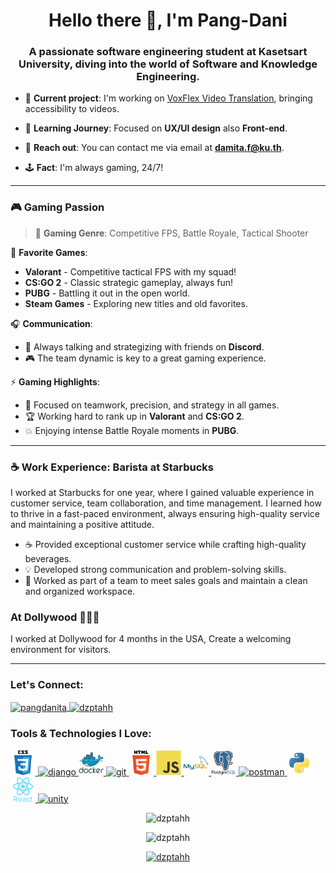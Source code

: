 <h1 align="center">Hello there 🦖, I'm Pang-Dani</h1>
<h3 align="center">A passionate software engineering student at Kasetsart University, diving into the world of Software and Knowledge Engineering.</h3>



- 🔧 **Current project**: I'm working on [VoxFlex Video Translation](https://github.com/VoxFlex), bringing accessibility to videos.
  
- 🎯 **Learning Journey**: Focused on **UX/UI design** also **Front-end**.

- 💬 **Reach out**: You can contact me via email at **damita.f@ku.th**.

- 🕹️ **Fact**: I'm always gaming, 24/7!
---
<h3 align="left">🎮 Gaming Passion</h3>
<p align="left">
  
  >🚀 <b>Gaming Genre</b>: Competitive FPS, Battle Royale, Tactical Shooter  
  
  🦁 <b>Favorite Games</b>:
  <ul>
    <li><b>Valorant</b> - Competitive tactical FPS with my squad!</li>
    <li><b>CS:GO 2</b> - Classic strategic gameplay, always fun!</li>
    <li><b>PUBG</b> - Battling it out in the open world.</li>
    <li><b>Steam Games</b> - Exploring new titles and old favorites.</li>
  </ul>
  🎧 <b>Communication</b>:
  <ul>
    <li>💬 Always talking and strategizing with friends on <b>Discord</b>.</li>
    <li>🎮 The team dynamic is key to a great gaming experience.</li>
  </ul>
  ⚡ <b>Gaming Highlights</b>:
  <ul>
    <li>🧠 Focused on teamwork, precision, and strategy in all games.</li>
    <li>🏆 Working hard to rank up in <b>Valorant</b> and <b>CS:GO 2</b>.</li>
    <li>💥 Enjoying intense Battle Royale moments in <b>PUBG</b>.</li>
  </ul>
</p>

---

<h3 align="left">☕ Work Experience: Barista at Starbucks</h3> <p align="left"> I worked at Starbucks for one year, where I gained valuable experience in customer service, team collaboration, and time management. I learned how to thrive in a fast-paced environment, always ensuring high-quality service and maintaining a positive attitude. <ul> <li>☕ Provided exceptional customer service while crafting high-quality beverages.</li> <li>💡 Developed strong communication and problem-solving skills.</li> <li>🤝 Worked as part of a team to meet sales goals and maintain a clean and organized workspace.</li> </ul> </p>
<h3 align="left"> At Dollywood 🧙🏻‍♂️</h3> <p align="left"> I worked at Dollywood for 4 months in the USA, Create a welcoming environment for visitors.</ul> </p>

---

<h3 align="left">Let's Connect:</h3>
<p align="left">
  <a href="https://fb.com/pangdanita" target="blank">
    <img align="center" src="https://raw.githubusercontent.com/rahuldkjain/github-profile-readme-generator/master/src/images/icons/Social/facebook.svg" alt="pangdanita" height="30" width="40" />
  </a>
  <a href="https://instagram.com/dzptahh" target="blank">
    <img align="center" src="https://raw.githubusercontent.com/rahuldkjain/github-profile-readme-generator/master/src/images/icons/Social/instagram.svg" alt="dzptahh" height="30" width="40" />
  </a>
</p>

<h3 align="left">Tools & Technologies I Love:</h3>
<p align="left">
  <a href="https://www.w3schools.com/css/" target="_blank" rel="noreferrer">
    <img src="https://raw.githubusercontent.com/devicons/devicon/master/icons/css3/css3-original-wordmark.svg" alt="css3" width="40" height="40" />
  </a>
  <a href="https://www.djangoproject.com/" target="_blank" rel="noreferrer">
    <img src="https://cdn.worldvectorlogo.com/logos/django.svg" alt="django" width="40" height="40" />
  </a>
  <a href="https://www.docker.com/" target="_blank" rel="noreferrer">
    <img src="https://raw.githubusercontent.com/devicons/devicon/master/icons/docker/docker-original-wordmark.svg" alt="docker" width="40" height="40" />
  </a>
  <a href="https://git-scm.com/" target="_blank" rel="noreferrer">
    <img src="https://www.vectorlogo.zone/logos/git-scm/git-scm-icon.svg" alt="git" width="40" height="40" />
  </a>
  <a href="https://www.w3.org/html/" target="_blank" rel="noreferrer">
    <img src="https://raw.githubusercontent.com/devicons/devicon/master/icons/html5/html5-original-wordmark.svg" alt="html5" width="40" height="40" />
  </a>
  <a href="https://developer.mozilla.org/en-US/docs/Web/JavaScript" target="_blank" rel="noreferrer">
    <img src="https://raw.githubusercontent.com/devicons/devicon/master/icons/javascript/javascript-original.svg" alt="javascript" width="40" height="40" />
  </a>
  <a href="https://www.mysql.com/" target="_blank" rel="noreferrer">
    <img src="https://raw.githubusercontent.com/devicons/devicon/master/icons/mysql/mysql-original-wordmark.svg" alt="mysql" width="40" height="40" />
  </a>
  <a href="https://www.postgresql.org" target="_blank" rel="noreferrer">
    <img src="https://raw.githubusercontent.com/devicons/devicon/master/icons/postgresql/postgresql-original-wordmark.svg" alt="postgresql" width="40" height="40" />
  </a>
  <a href="https://postman.com" target="_blank" rel="noreferrer">
    <img src="https://www.vectorlogo.zone/logos/getpostman/getpostman-icon.svg" alt="postman" width="40" height="40" />
  </a>
  <a href="https://www.python.org" target="_blank" rel="noreferrer">
    <img src="https://raw.githubusercontent.com/devicons/devicon/master/icons/python/python-original.svg" alt="python" width="40" height="40" />
  </a>
  <a href="https://reactjs.org/" target="_blank" rel="noreferrer">
    <img src="https://raw.githubusercontent.com/devicons/devicon/master/icons/react/react-original-wordmark.svg" alt="react" width="40" height="40" />
  </a>
  <a href="https://unity.com/" target="_blank" rel="noreferrer">
    <img src="https://www.vectorlogo.zone/logos/unity3d/unity3d-icon.svg" alt="unity" width="40" height="40" />
  </a>
</p>

<p align="center">
  <img src="https://github-readme-stats.vercel.app/api?username=dzptahh&show_icons=true&locale=en" alt="dzptahh" />
</p>

<p align="center">
  <img src="https://github-readme-streak-stats.herokuapp.com/?user=dzptahh&" alt="dzptahh" />
</p>

<p align="center">
  <a href="https://github.com/ryo-ma/github-profile-trophy">
    <img src="https://github-profile-trophy.vercel.app/?username=dzptahh" alt="dzptahh" />
  </a>
</p>
